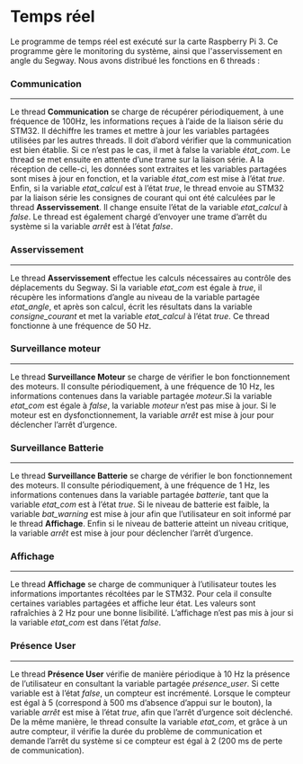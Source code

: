 # Temps réel

Le programme de temps réel est exécuté sur la carte Raspberry Pi 3. Ce programme gère le monitoring du système, ainsi que l'asservissement en angle du Segway.
Nous avons distribué les fonctions en 6 threads :

### Communication
------------------------------------------------------

Le thread **Communication** se charge de récupérer périodiquement, à une fréquence de 100Hz, les informations reçues à l’aide de la liaison série du STM32. Il déchiffre les trames et mettre à jour les variables partagées utilisées par les autres threads.
Il doit d’abord vérifier que la communication est bien établie. Si ce n’est pas le cas, il met à false la variable *état_com*. Le thread se met ensuite en attente d’une trame sur la liaison série. A la réception de celle-ci, les données sont extraites et les variables partagées sont mises à jour en fonction, et la variable *état_com* est mise à l’état *true*.
Enfin, si la variable *etat_calcul* est à l’état *true*, le thread envoie au STM32 par la liaison série les consignes de courant qui ont été calculées par le thread **Asservissement**. Il change ensuite l’état de la variable *etat_calcul* à *false*.
Le thread est également chargé d’envoyer une trame d’arrêt du système si la variable *arrêt* est à l’état *false*.

### Asservissement
------------------------------------------------------

Le thread **Asservissement** effectue les calculs nécessaires au contrôle des déplacements du Segway. Si la variable *etat_com* est égale à *true*, il récupère les informations d’angle au niveau de la variable partagée *etat_angle*, et après son calcul, écrit les résultats dans la variable *consigne_courant* et met la variable *etat_calcul* à l’état *true*.
Ce thread fonctionne à une fréquence de 50 Hz.

### Surveillance moteur
------------------------------------------------------

Le thread **Surveillance Moteur** se charge de vérifier le bon fonctionnement des moteurs. Il consulte périodiquement, à une fréquence de 10 Hz, les informations contenues dans la variable partagée *moteur*.Si la variable *etat_com* est égale à *false*, la variable *moteur* n’est pas mise à jour. Si le moteur est en dysfonctionnement, la variable *arrêt* est mise à jour pour déclencher l’arrêt d’urgence.

### Surveillance Batterie
------------------------------------------------------

Le thread **Surveillance Batterie** se charge de vérifier le bon fonctionnement des moteurs. Il consulte périodiquement, à une fréquence de 1 Hz, les informations contenues dans la variable partagée *batterie*, tant que la variable *etat_com* est à l’état *true*. Si le niveau de batterie est faible, la variable *bat_warning* est mise à jour afin que l’utilisateur en soit informé par le thread **Affichage**. Enfin si le niveau de batterie atteint un niveau critique, la variable *arrêt* est mise à jour pour déclencher l’arrêt d’urgence.

### Affichage
------------------------------------------------------

Le thread **Affichage** se charge de communiquer à l’utilisateur toutes les informations importantes récoltées par le STM32. Pour cela il consulte certaines variables partagées et affiche leur état. Les valeurs sont rafraîchies à 2 Hz pour une bonne lisibilité. L’affichage n’est pas mis à jour si la variable *etat_com* est dans l’état *false*.

### Présence User
------------------------------------------------------

Le thread **Présence User** vérifie de manière périodique à 10 Hz la présence de l’utilisateur en consultant la variable partagée *présence_user*. Si cette variable est à l’état *false*, un compteur est incrémenté. Lorsque le compteur est égal à 5 (correspond à 500 ms d’absence d’appui sur le bouton), la variable *arrêt* est mise à l’état *true*, afin que l’arrêt d’urgence soit déclenché. De la même manière, le thread consulte la variable *etat_com*, et grâce à un autre compteur, il vérifie la durée du problème de communication et demande l’arrêt du système si ce compteur est égal à 2 (200 ms de perte de communication).
